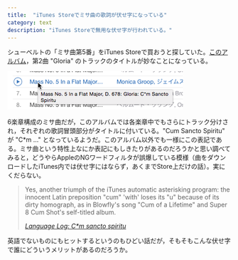 ```yaml
---
title:  "iTunes Storeでミサ曲の歌詞が伏せ字になっている"
category: text
description: "iTunes Storeで無用な伏せ字が行われている。"
---
```


シューベルトの「ミサ曲第5番」をiTunes Storeで買おうと探していた。[このアルバム](https://itunes.apple.com/jp/album/schubert-mass-no.-5-in-flat/id337110803 "Schubert: Mass No. 5 In a Flat Major, D. 678 - ヘルムート・リリング, Oregon Bach Festival Orchestra, Michael Volle, Oregon Bach Festival Choir, Donna Brown, ジェイムス・テイラー & Monica Groop")，第2曲 "Gloria" のトラックのタイトルが妙なことになっている。

![Cum Sancto Spiritu](/assets/posts/cum_sancto_spiritu.png "Cum Sancto Spiritu")

6楽章構成のミサ曲だが，このアルバムでは各楽章中でもさらにトラック分けされ，それぞれの歌詞冒頭部分がタイトルに付いている。"Cum Sancto Spiritu" が "C\*m ..." となっているようだ。このアルバム以外でも一様にこの表記である。ミサ曲という特性上なにか表記にもしきたりがあるのだろうかと思い調べてみると，どうやらAppleのNGワードフィルタが誤爆している模様（曲をダウンロードしたiTunes内では伏せ字にはならず，あくまでStore上だけの話）。実にくだらない。

> Yes, another triumph of the iTunes automatic asterisking program: the innocent Latin preposition "cum" 'with' loses its "u" because of its dirty homograph, as in Blowfly's song "Cum of a Lifetime" and Super 8 Cum Shot's self-titled album.
>
> <cite>[Language Log: C\*m sancto spiritu](http://itre.cis.upenn.edu/~myl/languagelog/archives/003427.html)</cite>

英語でないものにもヒットするというのもひどい話だが，そもそもこんな伏せ字で誰にどういうメリットがあるのだろうか。
